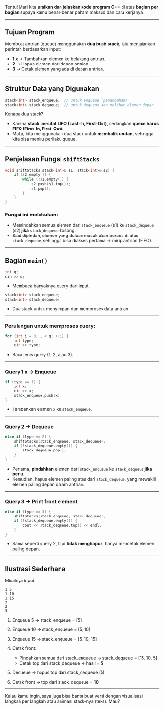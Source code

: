 Tentu! Mari kita **uraikan dan jelaskan kode program C++** di atas **bagian per bagian** supaya kamu benar-benar paham maksud dan cara kerjanya.

---

##  **Tujuan Program**

Membuat antrian (queue) menggunakan **dua buah stack**, lalu menjalankan perintah berdasarkan input:

* **1 x** → Tambahkan elemen ke belakang antrian.
* **2** → Hapus elemen dari depan antrian.
* **3** → Cetak elemen yang ada di depan antrian.

---

##  **Struktur Data yang Digunakan**

```cpp
stack<int> stack_enqueue;  // untuk enqueue (penambahan)
stack<int> stack_dequeue;  // untuk dequeue dan melihat elemen depan
```

Kenapa dua stack?

* Karena **stack bersifat LIFO (Last-In, First-Out)**, sedangkan **queue harus FIFO (First-In, First-Out)**.
* Maka, kita menggunakan dua stack untuk **membalik urutan**, sehingga kita bisa meniru perilaku queue.

---

##  **Penjelasan Fungsi `shiftStacks`**

```cpp
void shiftStacks(stack<int>& s1, stack<int>& s2) {
    if (s2.empty()) {
        while (!s1.empty()) {
            s2.push(s1.top());
            s1.pop();
        }
    }
}
```

### Fungsi ini melakukan:

* Memindahkan semua elemen dari `stack_enqueue` (s1) ke `stack_dequeue` (s2) **jika** `stack_dequeue` kosong.
* Saat dipindah, elemen yang duluan masuk akan berada di atas `stack_dequeue`, sehingga bisa diakses pertama → mirip antrian (FIFO).

---

##  **Bagian `main()`**

```cpp
int q;
cin >> q;
```

* Membaca banyaknya query dari input.

```cpp
stack<int> stack_enqueue;
stack<int> stack_dequeue;
```

* Dua stack untuk menyimpan dan memproses data antrian.

---

###  Perulangan untuk memproses query:

```cpp
for (int i = 0; i < q; ++i) {
    int type;
    cin >> type;
```

* Baca jenis query (1, 2, atau 3).

---

###  **Query 1 x → Enqueue**

```cpp
if (type == 1) {
    int x;
    cin >> x;
    stack_enqueue.push(x);
}
```

* Tambahkan elemen `x` ke `stack_enqueue`.

---

###  **Query 2 → Dequeue**

```cpp
else if (type == 2) {
    shiftStacks(stack_enqueue, stack_dequeue);
    if (!stack_dequeue.empty()) {
        stack_dequeue.pop();
    }
}
```

* Pertama, **pindahkan** elemen dari `stack_enqueue` ke `stack_dequeue` **jika perlu**.
* Kemudian, hapus elemen paling atas dari `stack_dequeue`, yang mewakili elemen paling depan dalam antrian.

---

###  **Query 3 → Print front element**

```cpp
else if (type == 3) {
    shiftStacks(stack_enqueue, stack_dequeue);
    if (!stack_dequeue.empty()) {
        cout << stack_dequeue.top() << endl;
    }
}
```

* Sama seperti query 2, tapi **tidak menghapus**, hanya mencetak elemen paling depan.

---

##  **Ilustrasi Sederhana**

Misalnya input:

```
1 5
1 10
1 15
3
2
3
```

1. Enqueue 5 → stack\_enqueue = \[5]
2. Enqueue 10 → stack\_enqueue = \[5, 10]
3. Enqueue 15 → stack\_enqueue = \[5, 10, 15]
4. Cetak front:

   * Pindahkan semua dari stack\_enqueue → stack\_dequeue = \[15, 10, 5]
   * Cetak top dari stack\_dequeue → hasil = **5**
5. Dequeue → hapus top dari stack\_dequeue (5)
6. Cetak front → top dari stack\_dequeue = **10**

---

Kalau kamu ingin, saya juga bisa bantu buat versi dengan visualisasi langkah per langkah atau animasi stack-nya (teks). Mau?



